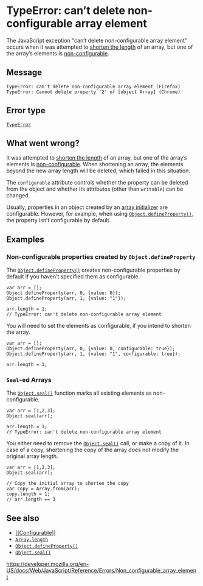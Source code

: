TypeError: can’t delete non-configurable array element
======================================================

The JavaScript exception "can’t delete non-configurable array element” occurs when it was attempted to [shorten the length](../global_objects/array/length#shortening_an_array) of an array, but one of the array’s elements is [non-configurable](https://developer.mozilla.org/en-US/docs/Web/JavaScript/Data_structures#properties).

Message
-------

    TypeError: can't delete non-configurable array element (Firefox)
    TypeError: Cannot delete property '2' of [object Array] (Chrome)

Error type
----------

[`TypeError`](../global_objects/typeerror)

What went wrong?
----------------

It was attempted to [shorten the length](../global_objects/array/length#shortening_an_array) of an array, but one of the array’s elements is [non-configurable](https://developer.mozilla.org/en-US/docs/Web/JavaScript/Data_structures#properties). When shortening an array, the elements beyond the new array length will be deleted, which failed in this situation.

The `configurable` attribute controls whether the property can be deleted from the object and whether its attributes (other than `writable`) can be changed.

Usually, properties in an object created by an [array initializer](../global_objects/array#syntax) are configurable. However, for example, when using [`Object.defineProperty()`](../global_objects/object/defineproperty), the property isn’t configurable by default.

Examples
--------

### Non-configurable properties created by `Object.defineProperty`

The [`Object.defineProperty()`](../global_objects/object/defineproperty) creates non-configurable properties by default if you haven’t specified them as configurable.

    var arr = [];
    Object.defineProperty(arr, 0, {value: 0});
    Object.defineProperty(arr, 1, {value: "1"});

    arr.length = 1;
    // TypeError: can't delete non-configurable array element

You will need to set the elements as configurable, if you intend to shorten the array.

    var arr = [];
    Object.defineProperty(arr, 0, {value: 0, configurable: true});
    Object.defineProperty(arr, 1, {value: "1", configurable: true});

    arr.length = 1;

### `Seal`-ed Arrays

The [`Object.seal()`](../global_objects/object/seal) function marks all existing elements as non-configurable.

    var arr = [1,2,3];
    Object.seal(arr);

    arr.length = 1;
    // TypeError: can't delete non-configurable array element

You either need to remove the [`Object.seal()`](../global_objects/object/seal) call, or make a copy of it. In case of a copy, shortening the copy of the array does not modify the original array length.

    var arr = [1,2,3];
    Object.seal(arr);

    // Copy the initial array to shorten the copy
    var copy = Array.from(arr);
    copy.length = 1;
    // arr.length == 3

See also
--------

-   [\[\[Configurable\]\]](https://developer.mozilla.org/en-US/docs/Web/JavaScript/Data_structures#properties)
-   [`Array.length`](../global_objects/array/length)
-   [`Object.defineProperty()`](../global_objects/object/defineproperty)
-   [`Object.seal()`](../global_objects/object/seal)

<a href="https://developer.mozilla.org/en-US/docs/Web/JavaScript/Reference/Errors/Non_configurable_array_element" class="_attribution-link">https://developer.mozilla.org/en-US/docs/Web/JavaScript/Reference/Errors/Non_configurable_array_element</a>
